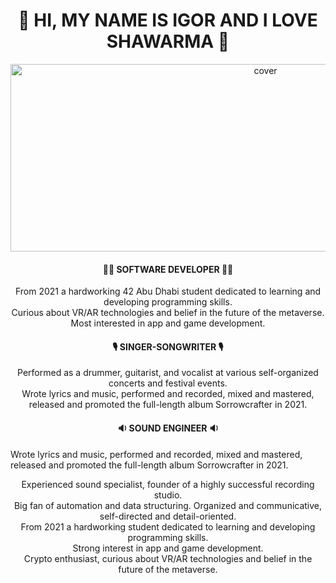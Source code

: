 <div align="center">
<h1><b>🌯 HI, MY NAME IS IGOR AND I LOVE SHAWARMA 🌯</b></h1>
</div>
<div align="center">
<img width="800pxl" height = "300pxl" src="https://media4.giphy.com/media/lovPEehUzdQRi1bgKk/giphy.gif?cid=6c09b952frrbu9kcwkj0c5562ms9w2n35h8kkihqfw2ag1cw&rid=giphy.gif&ct=s?h=257&la=en&w=759&hash=7EDF5B29736E43CAB153AEA504773656C3230C43" alt="cover" />
</div>
<div align="center">
<h4><b>👨‍💻 SOFTWARE DEVELOPER 👨‍💻</b></h4>
  <p>From 2021 a hardworking 42 Abu Dhabi student dedicated to learning and developing programming skills. <br>
    Curious about VR/AR technologies and belief in the future of the metaverse. <br>
      Most interested in app and game development. </p>
</div>
<div align="center">
<h4><b>🎙️ SINGER-SONGWRITER 🎙️</b></h4>
    <p>Performed as a drummer, guitarist, and vocalist at various self-organized concerts and festival events. <br>
      Wrote lyrics and music, performed and recorded, mixed and mastered, <br>
    released and promoted the full-length album Sorrowcrafter in 2021.</p>
</div>
<div align="center">
<h4><b>🔉 SOUND ENGINEER 🔉</b></h4>
</div>




Wrote lyrics and music, performed and recorded, mixed and mastered, released and promoted the full-length album Sorrowcrafter in 2021.


<div align="center">
Experienced sound specialist, founder of a highly successful recording studio. <br>
  Big fan of automation and data structuring. Organized and communicative, self-directed and detail-oriented. <br>
  From 2021 a hardworking student dedicated to learning and developing programming skills. <br>
  Strong interest in app and game development. <br>
  Crypto enthusiast, curious about VR/AR technologies and belief in the future of the metaverse. <br>
</div>
